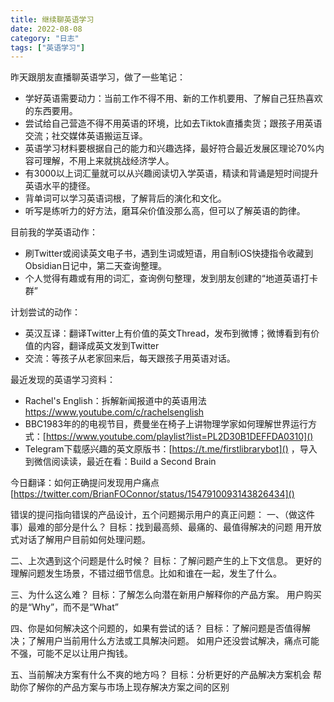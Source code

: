 ```yaml
---
title: 继续聊英语学习
date: 2022-08-08
category: "日志"
tags: ["英语学习"]
---
```

昨天跟朋友直播聊英语学习，做了一些笔记：
- 学好英语需要动力：当前工作不得不用、新的工作机要用、了解自己狂热喜欢的东西要用。
- 尝试给自己营造不得不用英语的环境，比如去Tiktok直播卖货；跟孩子用英语交流；社交媒体英语搬运互译。
- 英语学习材料要根据自己的能力和兴趣选择，最好符合最近发展区理论70%内容可理解，不用上来就挑战经济学人。
- 有3000以上词汇量就可以从兴趣阅读切入学英语，精读和背诵是短时间提升英语水平的捷径。
- 背单词可以学习英语词根，了解背后的演化和文化。
- 听写是练听力的好方法，磨耳朵价值没那么高，但可以了解英语的韵律。

目前我的学英语动作：
- 刷Twitter或阅读英文电子书，遇到生词或短语，用自制iOS快捷指令收藏到Obsidian日记中，第二天查询整理。
- 个人觉得有趣或有用的词汇，查询例句整理，发到朋友创建的“地道英语打卡群”

计划尝试的动作：
- 英汉互译：翻译Twitter上有价值的英文Thread，发布到微博；微博看到有价值的内容，翻译成英文发到Twitter
- 交流：等孩子从老家回来后，每天跟孩子用英语对话。

最近发现的英语学习资料：
- Rachel's English：拆解新闻报道中的英语用法 https://www.youtube.com/c/rachelsenglish
- BBC1983年的的电视节目，费曼坐在椅子上讲物理学家如何理解世界运行方式：[https://www.youtube.com/playlist?list=PL2D30B1DEFFDA0310]()
- Telegram下载感兴趣的英文原版书：[https://t.me/firstlibrarybot]() ，导入到微信阅读读，最近在看：Build a Second Brain

今日翻译：如何正确提问发现用户痛点[https://twitter.com/BrianFOConnor/status/1547910093143826434]()

错误的提问指向错误的产品设计，五个问题揭示用户的真正问题：
一、（做这件事）最难的部分是什么？
目标：找到最高频、最痛的、最值得解决的问题
用开放式对话了解用户目前如何处理问题。

二、上次遇到这个问题是什么时候？
目标：了解问题产生的上下文信息。
更好的理解问题发生场景，不错过细节信息。比如和谁在一起，发生了什么。

三、为什么这么难？
目标：了解怎么向潜在新用户解释你的产品方案。
用户购买的是“Why”，而不是“What”

四、你是如何解决这个问题的，如果有尝试的话？
目标：了解问题是否值得解决；了解用户当前用什么方法或工具解决问题。
如用户还没尝试解决，痛点可能不强，可能不足以让用户掏钱。

五、当前解决方案有什么不爽的地方吗？
目标：分析更好的产品解决方案机会
帮助你了解你的产品方案与市场上现存解决方案之间的区别













